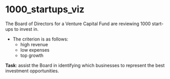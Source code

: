 # 1000_startups_viz
The Board of Directors for a Venture Capital Fund are reviewing 1000 start-ups to invest in.

- The criterion is as follows:
  * high revenue
  * low expenses
  * top growth

**Task**: assist the Board in identifying which businesses to represent the best investment opportunities.
